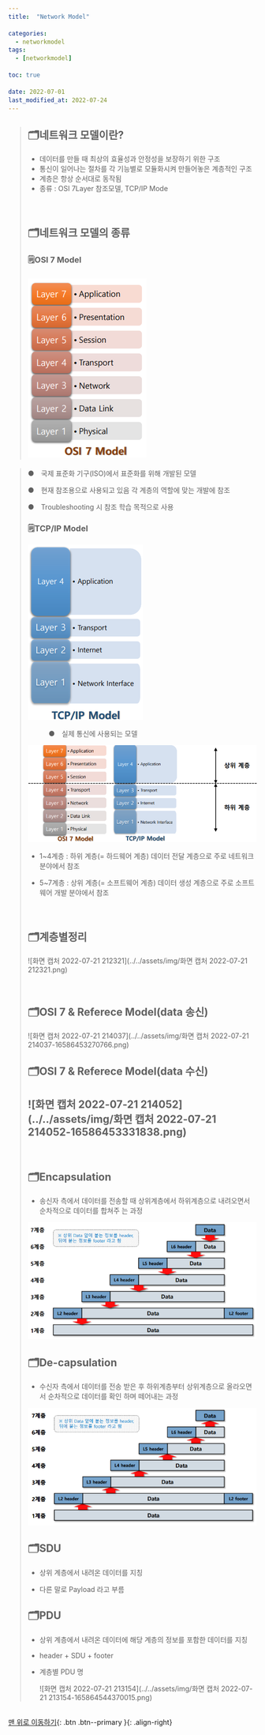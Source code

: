 ```yaml
---
title:  "Network Model" 

categories:
  - networkmodel
tags:
  - [networkmodel]

toc: true

date: 2022-07-01
last_modified_at: 2022-07-24
---
```


> ## 🗂️네트워크 모델이란?
>
> - 데이터를 만들 때 최상의 효율성과 안정성을 보장하기 위한 구조
> - 통신이 일어나는 절차를 각 기능별로 모듈화시켜 만들어놓은 계층적인 구조
> - 계층은 항상 순서대로 동작됨
> - 종류 : OSI 7Layer 참조모델, TCP/IP Mode
>   <br><br><br>
>
> ## 🗂️네트워크 모델의 종류
>
> ### 🗒️OSI 7 Model
>
> ### ![osi7](../../assets/img/osi7.png)

> ● 국제 표준화 기구(ISO)에서 표준화를 위해 개발된 모델
>
> ● 현재 참조용으로 사용되고 있음
> 각 계층의 역할에 맞는 개발에 참조
>
> ● Troubleshooting 시 참조
> 학습 목적으로 사용
>
> ### 🗒️TCP/IP Model
>
> ![tcp](../../assets/img/tcp.png)
>
>    ● 실제 통신에 사용되는 모델
>
> ![네트워크모델](../../assets/img/네트워크모델.png)
>
> - 1~4계층 : 하위 계층(= 하드웨어 계층)
>   데이터 전달 계층으로 주로 네트워크 분야에서 참조
>
>
> - 5~7계층 : 상위 계층(= 소프트웨어 계층)
>   데이터 생성 계층으로 주로 소프트웨어 개발 분야에서 참조
>   <br><br><br>
>
> ## 🗂️계층별정리
>
> ![화면 캡처 2022-07-21 212321](../../assets/img/화면 캡처 2022-07-21 212321.png)
>
> <br>
>
> ## 🗂️OSI 7 & Referece Model(data 송신)
>
> 
>
> ![화면 캡처 2022-07-21 214037](../../assets/img/화면 캡처 2022-07-21 214037-16586453270766.png)
>
> ## 🗂️OSI 7 & Referece Model(data 수신)
>
> ## ![화면 캡처 2022-07-21 214052](../../assets/img/화면 캡처 2022-07-21 214052-16586453331838.png)
>
> <br>
>
> ## 🗂️Encapsulation
>
> - 송신자 측에서 데이터를 전송할 때 상위계층에서 하위계층으로 내려오면서 순차적으로 데이터를 합쳐주
>   는 과정
>
> ![encapsulation](../../assets/img/encapsulation.png)
> <br>
>
> 
>
> ## 🗂️De-capsulation
>
> - 수신자 측에서 데이터를 전송 받은 후 하위계층부터 상위계층으로 올라오면서 순차적으로 데이터를 확인
>   하며 떼어내는 과정
>
> ![decapsulation](../../assets/img/decapsulation.png)
>
> ## 🗂️SDU
>
> - 상위 계층에서 내려온 데이터를 지칭 
>
> - 다른 말로 Payload 라고 부름
>
> ## 🗂️PDU
>
> - 상위 계층에서 내려온 데이터에 해당 계층의 정보를 포함한 데이터를 지칭 
>
> - header + SDU + footer 
>
> - 계층별 PDU 명
>
>   ![화면 캡처 2022-07-21 213154](../../assets/img/화면 캡처 2022-07-21 213154-165864544370015.png)
>
>   

<br>[맨 위로 이동하기](#){: .btn .btn--primary }{: .align-right}